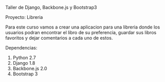 Taller de Django, Backbone.js y Bootstrap3

Proyecto: Libreria

Para este curso vamos a crear una aplicacion para una libreria donde los usuarios podran encontrar el libro de su preferencia,
guardar sus libros favoritos y dejar comentarios a cada uno de estos.


Dependencias:

1. Python 2.7
2. Django 1.8
3. Backbone.js 2.0
4. Bootstrap 3
